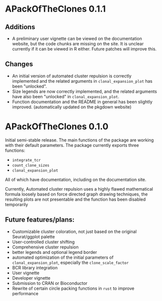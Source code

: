 # APackOfTheClones 0.1.1
## Additions
* A preliminary user vignette can be viewed on the documentation website, but the code chunks are missing on the site. It is unclear currently if it can be viewed in R either. Future patches will  improve this.

## Changes
* An initial version of automated cluster repulsion is correctly implemented and the related arguments in `clonal_expansion_plot` has been "unlocked".
* Size legends are now correctly implemented, and the related arguments have also been "unlocked" in `clonal_expansion_plot`.
* Function documentation and the README in general has been slightly improved. (automatically updated on the pkgdown website)

# APackOfTheClones 0.1.0 
Initial semi-stable release. The main functions of the package are working with their default parameters. The package currently exports three functions:
* `integrate_tcr`
* `count_clone_sizes`
* `clonal_expansion_plot`

All of which have documentation, including on the documentation site.

Currently, Automated cluster repulsion uses a highly flawed mathematical formula loosely based on force directed graph drawing techniques, the resulting plots are not presentable and the function has been disabled temporarily

##  Future features/plans:
* Customizable cluster coloration, not just based on the original Seurat/ggplot palette
* User-controlled cluster shifting
* Comprehensive cluster repulsion
* better legends and optional legend border
* automated optimization of the initial parameters of `clonal_expansion_plot`, especially the `clone_scale_factor`
* BCR library integration
* User vignette
* Developer vignette
* Submission to CRAN or Bioconductor
* Rewrite of certain circle packing functions in `rust` to improve performance